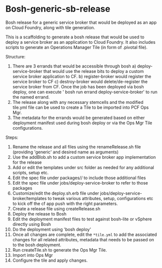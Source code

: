 # Bosh-generic-sb-release
Bosh release for a generic service broker that would be deployed as an app on Cloud Foundry, along with tile generation.

This is a scaffolding to generate a bosh release that would be used to deploy a service broker as an application to Cloud Foundry. It also includes scripts to generate an Operations Manager Tile (in form of .pivotal file).

Structure:
1) There are 3 errands that would be accessible through bosh
 a) deploy-service-broker that would use the release bits to deploy a custom service broker application to CF.
 b) register-broker would register the service broker to CF
 c) destroy-broker would delete/de-register the service broker from CF.
Once the job has been deployed via bosh deploy, one can execute ' bosh run errand deploy-service-broker' to run the named errand.
2) The release along with any necessary stemcells and the modified tile.yml file can be used to create a Tile to be imported into PCF Ops Mgr.
3) The metadata for the errands would be generated based on either deployment manifest used during bosh deploy or via the Ops Mgr Tile configurations.

Steps:
1) Rename the release and all files using the renameRelease.sh file (providing 'generic' and desired name as arguments)
2) Use the addBlob.sh to add a custom service broker app implementation for the release
3) Add or edit the templates under src folder as needed for any additional scripts, setup etc.
4) Edit the spec file under packages/<project>/ to include those additional files
5) Edit the spec file under jobs/deploy-service-broker to refer to those packages
6) Customize/edit the deploy.sh.erb file under jobs/deploy-service-broker/templates to tweak various attributes, setup, configurations etc to kick off the cf app push with the right parameters.
7) Create a release file using createRelease.sh
8) Deploy the release to Bosh
9) Edit the deployment manifest files to test against bosh-lite or vSphere directly using Bosh
10) Do the deployment using 'bosh deploy'
11) Once all changes are complete, edit the `*tile.yml` to add the associated changes for all related attributes, metadata that needs to be passed on to the bosh deployment.
12) Run createTile.sh to generate the Ops Mgr Tile.
13) Import into Ops Mgr
14) Configure the tile and apply changes.
